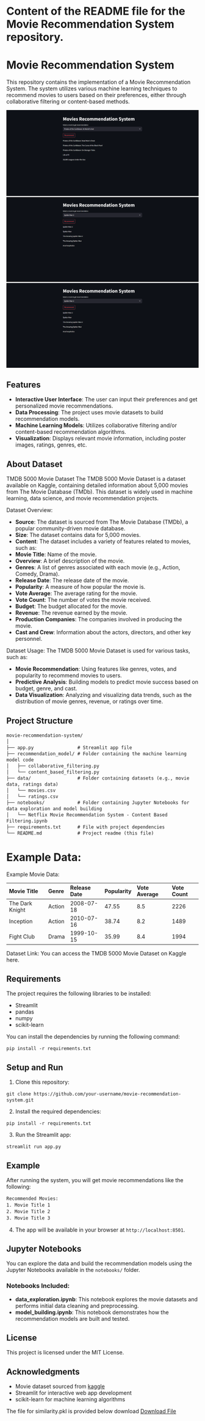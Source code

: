 # Content of the README file for the Movie Recommendation System repository.


# Movie Recommendation System

This repository contains the implementation of a Movie Recommendation System. The system utilizes various machine learning techniques to recommend movies to users based on their preferences, either through collaborative filtering or content-based methods.

![image alt](https://github.com/vinutmaradur/Movie_Recommendation_System/blob/main/Screenshot%201.png?raw=true)
![image alt](https://github.com/vinutmaradur/Movie_Recommendation_System/blob/main/Screenshot%202.png?raw=true)
![image alt](https://github.com/vinutmaradur/Movie_Recommendation_System/blob/main/Screenshot%202.png?raw=true)
## Features

- **Interactive User Interface**: The user can input their preferences and get personalized movie recommendations.
- **Data Processing**: The project uses movie datasets to build recommendation models.
- **Machine Learning Models**: Utilizes collaborative filtering and/or content-based recommendation algorithms.
- **Visualization**: Displays relevant movie information, including poster images, ratings, genres, etc.


## About Dataset

TMDB 5000 Movie Dataset
The TMDB 5000 Movie Dataset is a dataset available on Kaggle, containing detailed information about 5,000 movies from The Movie Database (TMDb). This dataset is widely used in machine learning, data science, and movie recommendation projects.

Dataset Overview:
- **Source**: The dataset is sourced from The Movie Database (TMDb), a popular community-driven movie database.
- **Size**: The dataset contains data for 5,000 movies.
- **Content**: The dataset includes a variety of features related to movies, such as:
- **Movie Title**: Name of the movie.
- **Overview**: A brief description of the movie.
- **Genres**: A list of genres associated with each movie (e.g., Action, Comedy, Drama).
- **Release Date**: The release date of the movie.
- **Popularity**: A measure of how popular the movie is.
- **Vote Average**: The average rating for the movie.
- **Vote Count**: The number of votes the movie received.
- **Budget**: The budget allocated for the movie.
- **Revenue**: The revenue earned by the movie.
- **Production Companies**: The companies involved in producing the movie.
- **Cast and Crew**: Information about the actors, directors, and other key personnel.
  
 Dataset Usage:
The TMDB 5000 Movie Dataset is used for various tasks, such as:

- **Movie Recommendation**: Using features like genres, votes, and popularity to recommend movies to users.
- **Predictive Analysis**: Building models to predict movie success based on budget, genre, and cast.
- **Data Visualization**: Analyzing and visualizing data trends, such as the distribution of movie genres, revenue, or ratings over time.

## Project Structure

```
movie-recommendation-system/
│
├── app.py                # Streamlit app file
├── recommendation_model/ # Folder containing the machine learning model code
│   ├── collaborative_filtering.py
│   └── content_based_filtering.py
├── data/                 # Folder containing datasets (e.g., movie data, ratings data)
│   └── movies.csv
│   └── ratings.csv
├── notebooks/            # Folder containing Jupyter Notebooks for data exploration and model building
│   └── Netflix Movie Recommendation System - Content Based Filtering.ipynb
├── requirements.txt      # File with project dependencies
└── README.md             # Project readme (this file)

```

# Example Data:

Example Movie Data:

| Movie Title |	Genre	| Release Date	| Popularity |	Vote Average |	Vote Count |
| :- | :- | :- | :- | :- | :- |
| The Dark Knight |	Action | 2008-07-18 | 47.55 | 8.5 |	2226 |
| Inception |	Action | 2010-07-16 |	38.74 |	8.2 |	1489 |
| Fight Club	| Drama	| 1999-10-15	| 35.99	| 8.4	| 1994 |

Dataset Link:
You can access the TMDB 5000 Movie Dataset on Kaggle here.



## Requirements

The project requires the following libraries to be installed:

- Streamlit
- pandas
- numpy
- scikit-learn


You can install the dependencies by running the following command:

```
pip install -r requirements.txt

```

## Setup and Run

1. Clone this repository:

```
git clone https://github.com/your-username/movie-recommendation-system.git
```

2. Install the required dependencies:

```
pip install -r requirements.txt
```

3. Run the Streamlit app:

```
streamlit run app.py
```

## Example

After running the system, you will get movie recommendations like the following:

```bash
Recommended Movies:
1. Movie Title 1
2. Movie Title 2
3. Movie Title 3
```

4. The app will be available in your browser at `http://localhost:8501`.

## Jupyter Notebooks

You can explore the data and build the recommendation models using the Jupyter Notebooks available in the `notebooks/` folder. 

### Notebooks Included:
- **data_exploration.ipynb**: This notebook explores the movie datasets and performs initial data cleaning and preprocessing.
- **model_building.ipynb**: This notebook demonstrates how the recommendation models are built and tested.

## License

This project is licensed under the MIT License.

## Acknowledgments

- Movie dataset sourced from [kaggle](https://www.kaggle.com/datasets/tmdb/tmdb-movie-metadata)
- Streamlit for interactive web app development
- scikit-learn for machine learning algorithms
  
The file for similarity.pkl is provided below download 
[Download File](https://drive.google.com/file/d/1G9dQO6tn1rrNJgi5LZyXpanJdBQlGyVk/view?usp=sharing)
